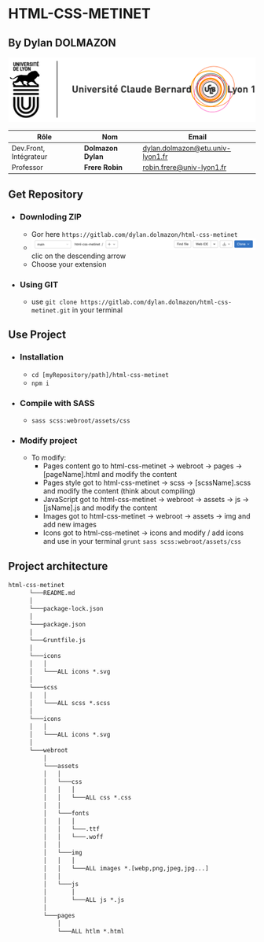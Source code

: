 # HTML-CSS-METINET

## By Dylan DOLMAZON
![logo de l'université](webroot/assets/img/readme_img/logo-lyon-1.jpeg)

| Rôle                   | Nom                | Email                            | 
|------------------------|--------------------|----------------------------------|
| Dev.Front, Intégrateur | **Dolmazon Dylan** | dylan.dolmazon@etu.univ-lyon1.fr |  
| Professor              | **Frere Robin**    | robin.frere@univ-lyon1.fr        | 

## Get Repository

- ### Downloding ZIP
  - Gor here ``https://gitlab.com/dylan.dolmazon/html-css-metinet``
  - ![Image for gitlab barre to download ZIP, clone project](webroot/assets/img/readme_img/gitlab_barre.png) clic on the descending arrow
  - Choose your extension

- ### Using GIT
  - use ``git clone https://gitlab.com/dylan.dolmazon/html-css-metinet.git`` in your terminal

## Use Project

- ### Installation
  - ``cd [myRepository/path]/html-css-metinet``
  - ``npm i``

- ### Compile with SASS
  - ``sass scss:webroot/assets/css``

- ### Modify project
  - To modify: 
    - Pages content go to html-css-metinet -> webroot -> pages -> [pageName].html and modify the content
    - Pages style got to html-css-metinet -> scss -> [scssName].scss and modify the content (think about compiling)
    - JavaScript got to html-css-metinet -> webroot -> assets -> js -> [jsName].js and modify the content
    - Images got to html-css-metinet -> webroot -> assets -> img and add new images
    - Icons got to html-css-metinet -> icons and modify / add icons and use in your terminal ``grunt`` ``sass scss:webroot/assets/css``

## Project architecture
```
html-css-metinet
      └───README.md
      │
      └───package-lock.json
      │
      └───package.json
      │
      └───Gruntfile.js
      │
      └───icons
      │   │   
      │   └───ALL icons *.svg
      │   
      └───scss
      │   │   
      │   └───ALL scss *.scss
      │
      └───icons
      │   │   
      │   └───ALL icons *.svg
      │     
      └───webroot
          │   
          └───assets
          │   │   
          │   └───css
          │   │   │   
          │   │   └───ALL css *.css
          │   │   
          │   └───fonts
          │   │   │   
          │   │   └───.ttf 
          │   │   └───.woff
          │   │
          │   └───img
          │   │   │   
          │   │   └───ALL images *.[webp,png,jpeg,jpg...]
          │   │   
          │   └───js
          │       │   
          │       └───ALL js *.js
          │   
          └───pages
              │
              └───ALL htlm *.html
```